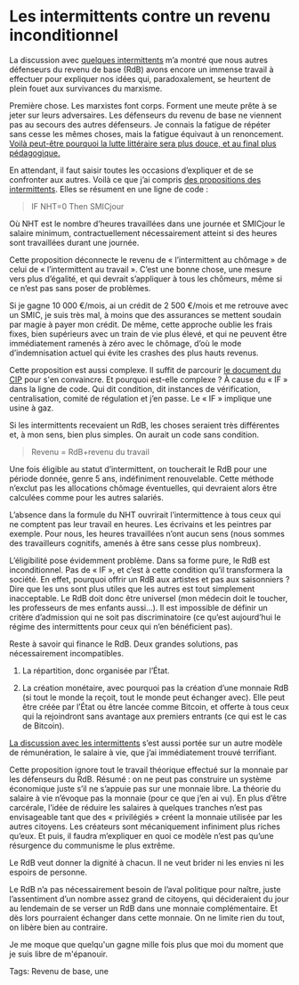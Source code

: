 # Les intermittents contre un revenu inconditionnel

La discussion avec [quelques intermittents](https://www.facebook.com/carolefabre1/posts/10152233215573865) m’a montré que nous autres défenseurs du revenu de base (RdB) avons encore un immense travail à effectuer pour expliquer nos idées qui, paradoxalement, se heurtent de plein fouet aux survivances du marxisme.

Première chose. Les marxistes font corps. Forment une meute prête à se jeter sur leurs adversaires. Les défenseurs du revenu de base ne viennent pas au secours des autres défenseurs. Je connais la fatigue de répéter sans cesse les mêmes choses, mais la fatigue équivaut à un renoncement. [Voilà peut-être pourquoi la lutte littéraire sera plus douce, et au final plus pédagogique.](http://blog.tcrouzet.com/2014/06/14/chroniques-au-temps-du-revenu-de-base/)

En attendant, il faut saisir toutes les occasions d’expliquer et de se confronter aux autres. Voilà ce que j’ai compris [des propositions des intermittents](http://www.cip-idf.org/IMG/pdf/NMlong.pdf). Elles se résument en une ligne de code :

> IF NHT=0 Then SMICjour

Où NHT est le nombre d’heures travaillées dans une journée et SMICjour le salaire minimum, contractuellement nécessairement atteint si des heures sont travaillées durant une journée.

Cette proposition déconnecte le revenu de « l’intermittent au chômage » de celui de « l’intermittent au travail ». C’est une bonne chose, une mesure vers plus d’égalité, et qui devrait s’appliquer à tous les chômeurs, même si ce n’est pas sans poser de problèmes.

Si je gagne 10 000 €/mois, ai un crédit de 2 500 €/mois et me retrouve avec un SMIC, je suis très mal, à moins que des assurances se mettent soudain par magie à payer mon crédit. De même, cette approche oublie les frais fixes, bien supérieurs avec un train de vie plus élevé, et qui ne peuvent être immédiatement ramenés à zéro avec le chômage, d’où le mode d’indemnisation actuel qui évite les crashes des plus hauts revenus.

Cette proposition est aussi complexe. Il suffit de parcourir [le document du CIP](http://www.cip-idf.org/IMG/pdf/NMlong.pdf) pour s'en convaincre. Et pourquoi est-elle complexe ? À cause du « IF » dans la ligne de code. Qui dit condition, dit instances de vérification, centralisation, comité de régulation et j’en passe. Le « IF » implique une usine à gaz.

Si les intermittents recevaient un RdB, les choses seraient très différentes et, à mon sens, bien plus simples. On aurait un code sans condition.

> Revenu = RdB+revenu du travail

Une fois éligible au statut d’intermittent, on toucherait le RdB pour une période donnée, genre 5 ans, indéfiniment renouvelable. Cette méthode n’exclut pas les allocations chômage éventuelles, qui devraient alors être calculées comme pour les autres salariés.

L’absence dans la formule du NHT ouvrirait l’intermittence à tous ceux qui ne comptent pas leur travail en heures. Les écrivains et les peintres par exemple. Pour nous, les heures travaillées n’ont aucun sens (nous sommes des travailleurs cognitifs, amenés à être sans cesse plus nombreux).

L’éligibilité pose évidemment problème. Dans sa forme pure, le RdB est inconditionnel. Pas de « IF », et c’est à cette condition qu’il transformera la société. En effet, pourquoi offrir un RdB aux artistes et pas aux saisonniers ? Dire que les uns sont plus utiles que les autres est tout simplement inacceptable. Le RdB doit donc être universel (mon médecin doit le toucher, les professeurs de mes enfants aussi...). Il est impossible de définir un critère d’admission qui ne soit pas discriminatoire (ce qu’est aujourd’hui le régime des intermittents pour ceux qui n’en bénéficient pas).

Reste à savoir qui finance le RdB. Deux grandes solutions, pas nécessairement incompatibles.

1. La répartition, donc organisée par l’État.

2. La création monétaire, avec pourquoi pas la création d’une monnaie RdB (si tout le monde la reçoit, tout le monde peut échanger avec). Elle peut être créée par l’État ou être lancée comme Bitcoin, et offerte à tous ceux qui la rejoindront sans avantage aux premiers entrants (ce qui est le cas de Bitcoin).

[La discussion avec les intermittents](https://www.facebook.com/pascale.dore.5/posts/10204119672936704) s’est aussi portée sur un autre modèle de rémunération, le salaire à vie, que j’ai immédiatement trouvé terrifiant.

Cette proposition ignore tout le travail théorique effectué sur la monnaie par les défenseurs du RdB. Résumé : on ne peut pas construire un système économique juste s’il ne s’appuie pas sur une monnaie libre. La théorie du salaire à vie n’évoque pas la monnaie (pour ce que j’en ai vu). En plus d’être carcérale, l’idée de réduire les salaires à quelques tranches n’est pas envisageable tant que des « privilégiés » créent la monnaie utilisée par les autres citoyens. Les créateurs sont mécaniquement infiniment plus riches qu’eux. Et puis, il faudra m’expliquer en quoi ce modèle n’est pas qu’une résurgence du communisme le plus extrême.

Le RdB veut donner la dignité à chacun. Il ne veut brider ni les envies ni les espoirs de personne.

Le RdB n’a pas nécessairement besoin de l’aval politique pour naître, juste l’assentiment d’un nombre assez grand de citoyens, qui décideraient du jour au lendemain de se verser un RdB dans une monnaie complémentaire. Et dès lors pourraient échanger dans cette monnaie. On ne limite rien du tout, on libère bien au contraire.

Je me moque que quelqu'un gagne mille fois plus que moi du moment que je suis libre de m'épanouir.

Tags: Revenu de base, une